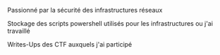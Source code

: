 Passionné par la sécurité des infrastructures réseaux

Stockage des scripts powershell utilisés pour les infrastructures ou j'ai travaillé

Writes-Ups des CTF auxquels j'ai participé
